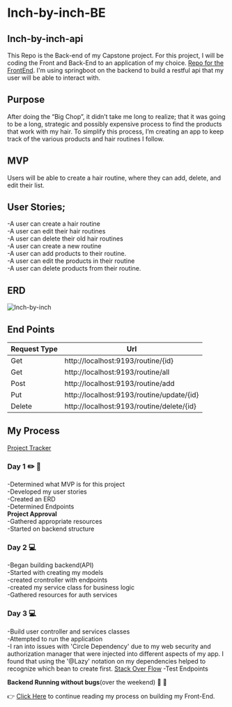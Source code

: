 # Inch-by-inch-BE

## Inch-by-inch-api

This Repo is the Back-end of my Capstone project. For this project, I will be coding the Front and Back-End to an application of my choice.  [Repo for the FrontEnd](https://github.com/Cecilierenee/Inch-by-inch-FE). I'm using springboot on the backend to build a restful api that my user will be able to interact with.

## Purpose
After doing the “Big Chop”, it didn’t take me long to realize; that it was going to be a long, strategic and possibly expensive process to find the products that work with my hair. To simplify this process, I’m creating an app to keep track of the various products and hair routines I follow.

## MVP
Users will be able to create a hair routine, where they can add, delete, and edit their list.

## User Stories;
  -A user can create a hair routine<br>
  -A user can edit their hair routines<br>
  -A user can delete their old hair routines<br>
  -A user can create a new routine<br>
  -A user can add products to their routine.<br>
  -A user can edit the products in their routine<br>
  -A user can delete products from their routine.<br>

## ERD
![Inch-by-inch](https://lucid.app/lucidchart/c6f823b3-187b-47ec-a060-35ffda717158/edit?invitationId=inv_a0c68bb6-6eb4-474b-86c3-02d45abb3cc0)

## End Points

| Request Type  | Url  |
|---------------|------|
|Get   | http://localhost:9193/routine/{id}|
|Get   | http://localhost:9193/routine/all|
|Post  | http://localhost:9193/routine/add|
|Put   | http://localhost:9193/routine/update/{id}|
|Delete| http://localhost:9193/routine/delete/{id}|

## My Process

[Project Tracker](https://github.com/users/Cecilierenee/projects/1/views/1)

### Day 1 :pencil2: :notebook_with_decorative_cover:
-Determined what MVP is for this project<br>
-Developed my user stories<br>
-Created an ERD<br>
-Determined Endpoints<br>
**Project Approval**<br>
-Gathered appropriate resources<br>
-Started on backend structure


### Day 2 :computer:
-Began building backend(API)<br>
  -Started with creating my models<br>
  -created crontroller with endpoints<br>
  -created my service class for business logic<br>
-Gathered resources for auth services 

### Day 3 :computer:
-Build user controller and services classes<br>
-Attempted to run the application<br>
  -I ran into issues with 'Circle Dependency' due to my web security and authorization manager that were injected into different aspects of my app. I found that using the    '@Lazy' notation on my dependencies helped to recognize which bean to create first. [Stack Over Flow](https://stackoverflow.com/questions/39823865/spring-boot-application-fails-to-start-due-to-a-circular-dependency-between-1-be)
-Test Endpoints<br>

**Backend Running without bugs**(over the weekend) :dancer: :tada: <br>

:point_right: [Click Here](https://github.com/Cecilierenee/Inch-by-inch-FE) to continue reading my process on building my Front-End.
